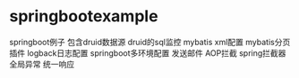 # springbootexample
springboot例子
包含druid数据源
druid的sql监控
mybatis xml配置
mybatis分页插件
logback日志配置
springboot多环境配置
发送邮件
AOP拦截
spring拦截器
全局异常
统一响应